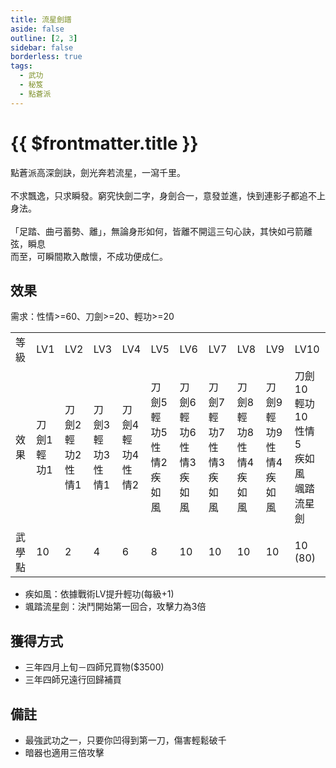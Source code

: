```yaml
---
title: 流星劍譜
aside: false
outline: [2, 3]
sidebar: false
borderless: true
tags:
  - 武功
  - 秘笈
  - 點蒼派
---
```


# {{ $frontmatter.title }}

<BookItemIcon :size="`medium`" :needLink="false" :no="2001"></BookItemIcon>

點蒼派高深劍訣，劍光奔若流星，一瀉千里。
<br><br>
不求飄逸，只求瞬發。窮究快劍二字，身劍合一，意發並進，快到連影子都追不上身法。
<br><br>
「足踏、曲弓蓄勢、離」，無論身形如何，皆離不開這三句心訣，其快如弓箭離弦，瞬息<br>
而至，可瞬間欺入敵懷，不成功便成仁。
<br clear="all" />

## 效果

需求：性情>=60、刀劍>=20、輕功>=20

<table>
    <tr>
        <td>等級</td>
        <td>LV1</td>
        <td>LV2</td>
        <td>LV3</td>
        <td>LV4</td>
        <td>LV5</td>
        <td>LV6</td>
        <td>LV7</td>
        <td>LV8</td>
        <td>LV9</td>
        <td>LV10</td>
    </tr>
    <tr>
        <td>效果</td>
        <td>刀劍1<br>輕功1</td>
        <td>刀劍2<br>輕功2<br>性情1</td>
        <td>刀劍3<br>輕功3<br>性情1</td>
        <td>刀劍4<br>輕功4<br>性情2</td>
        <td>刀劍5<br>輕功5<br>性情2<br>疾如風</td>
        <td>刀劍6<br>輕功6<br>性情3<br>疾如風</td>
        <td>刀劍7<br>輕功7<br>性情3<br>疾如風</td>
        <td>刀劍8<br>輕功8<br>性情4<br>疾如風</td>
        <td>刀劍9<br>輕功9<br>性情4<br>疾如風</td>
        <td>刀劍10<br>輕功10<br>性情5<br>疾如風<br>颯踏流星劍</td>
    </tr>
    <tr>
        <td>武學點</td>
        <td>10</td>
        <td>2</td>
        <td>4</td>
        <td>6</td>
        <td>8</td>
        <td>10</td>
        <td>10</td>
        <td>10</td>
        <td>10</td>
        <td>10 (80)</td>
    </tr>
</table>

- 疾如風：依據戰術LV提升輕功(每級+1)
- 颯踏流星劍：決鬥開始第一回合，攻擊力為3倍

## 獲得方式

- 三年四月上旬－四師兄買物($3500)
- 三年四師兄遠行回歸補買

## 備註

- 最強武功之一，只要你凹得到第一刀，傷害輕鬆破千
- 暗器也適用三倍攻擊